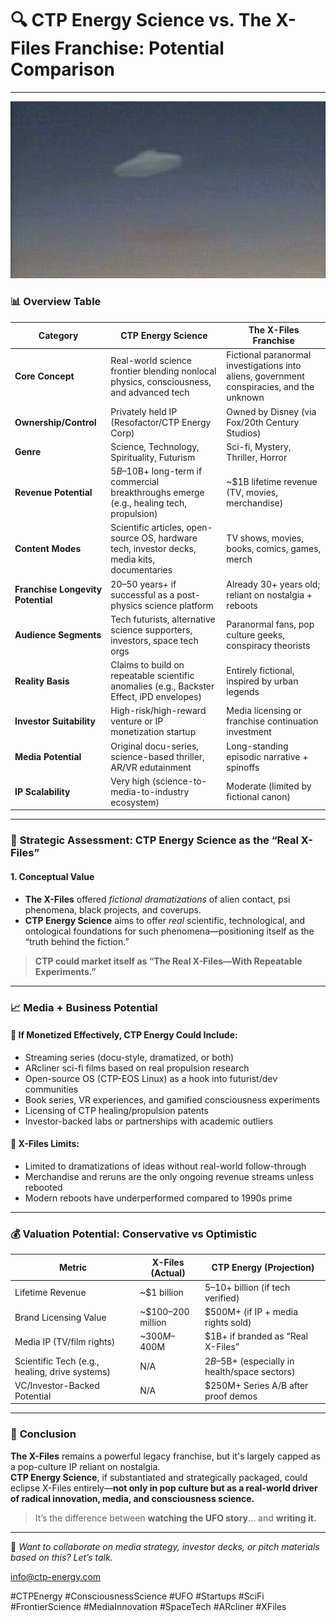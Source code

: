 # 🔍 CTP Energy Science vs. The X-Files Franchise: Potential Comparison

---

<div align="center">
  <img src="https://github.com/ctp-eos/ctp-sci/blob/main/images/x-files-intro-ufo.png?raw=true" alt="X-Files Intro UFO" width="1000"/>
</div>

### 📊 **Overview Table**

| Category                          | **CTP Energy Science**                                                                        | **The X-Files Franchise**                                                                 |
| --------------------------------- | --------------------------------------------------------------------------------------------- | ----------------------------------------------------------------------------------------- |
| **Core Concept**                  | Real-world science frontier blending nonlocal physics, consciousness, and advanced tech       | Fictional paranormal investigations into aliens, government conspiracies, and the unknown |
| **Ownership/Control**             | Privately held IP (Resofactor/CTP Energy Corp)                                                | Owned by Disney (via Fox/20th Century Studios)                                            |
| **Genre**                         | Science, Technology, Spirituality, Futurism                                                   | Sci-fi, Mystery, Thriller, Horror                                                         |
| **Revenue Potential**             | $5B–$10B+ long-term if commercial breakthroughs emerge (e.g., healing tech, propulsion)       | ~$1B lifetime revenue (TV, movies, merchandise)                                           |
| **Content Modes**                 | Scientific articles, open-source OS, hardware tech, investor decks, media kits, documentaries | TV shows, movies, books, comics, games, merch                                             |
| **Franchise Longevity Potential** | 20–50 years+ if successful as a post-physics science platform                                 | Already 30+ years old; reliant on nostalgia + reboots                                     |
| **Audience Segments**             | Tech futurists, alternative science supporters, investors, space tech orgs                    | Paranormal fans, pop culture geeks, conspiracy theorists                                  |
| **Reality Basis**                 | Claims to build on repeatable scientific anomalies (e.g., Backster Effect, iPD envelopes)     | Entirely fictional, inspired by urban legends                                             |
| **Investor Suitability**          | High-risk/high-reward venture or IP monetization startup                                      | Media licensing or franchise continuation investment                                      |
| **Media Potential**               | Original docu-series, science-based thriller, AR/VR edutainment                               | Long-standing episodic narrative + spinoffs                                               |
| **IP Scalability**                | Very high (science-to-media-to-industry ecosystem)                                            | Moderate (limited by fictional canon)                                                     |

---

### 🚀 **Strategic Assessment: CTP Energy Science as the “Real X-Files”**

#### 1. Conceptual Value

- **The X-Files** offered *fictional dramatizations* of alien contact, psi phenomena, black projects, and coverups.  
- **CTP Energy Science** aims to offer *real* scientific, technological, and ontological foundations for such phenomena—positioning itself as the “truth behind the fiction.”

> **CTP could market itself as “The Real X-Files—With Repeatable Experiments.”**

---

### 📈 **Media + Business Potential**

#### 🔹 If Monetized Effectively, CTP Energy Could Include:

- Streaming series (docu-style, dramatized, or both)  
- ARcliner sci-fi films based on real propulsion research  
- Open-source OS (CTP-EOS Linux) as a hook into futurist/dev communities  
- Book series, VR experiences, and gamified consciousness experiments  
- Licensing of CTP healing/propulsion patents  
- Investor-backed labs or partnerships with academic outliers  

#### 🔹 X-Files Limits:

- Limited to dramatizations of ideas without real-world follow-through  
- Merchandise and reruns are the only ongoing revenue streams unless rebooted  
- Modern reboots have underperformed compared to 1990s prime  

---

### 💰 **Valuation Potential: Conservative vs Optimistic**

| Metric                                         | **X-Files (Actual)** | **CTP Energy (Projection)**                     |
| ---------------------------------------------- | -------------------- | ----------------------------------------------- |
| Lifetime Revenue                               | ~$1 billion          | $5–$10+ billion (if tech verified)              |
| Brand Licensing Value                          | ~$100–200 million    | $500M+ (if IP + media rights sold)              |
| Media IP (TV/film rights)                      | ~$300M–$400M         | $1B+ if branded as “Real X-Files”               |
| Scientific Tech (e.g., healing, drive systems) | N/A                  | $2B–$5B+ (especially in health/space sectors)   |
| VC/Investor-Backed Potential                   | N/A                  | $250M+ Series A/B after proof demos             |

---

### 🧠 **Conclusion**

**The X-Files** remains a powerful legacy franchise, but it's largely capped as a pop-culture IP reliant on nostalgia.  
**CTP Energy Science**, if substantiated and strategically packaged, could eclipse X-Files entirely—**not only in pop culture but as a real-world driver of radical innovation, media, and consciousness science.**

> It’s the difference between **watching the UFO story**... and **writing it.**

---

🧾 *Want to collaborate on media strategy, investor decks, or pitch materials based on this? Let’s talk.*

info@ctp-energy.com

#CTPEnergy #ConsciousnessScience #UFO #Startups #SciFi #FrontierScience #MediaInnovation #SpaceTech #ARcliner #XFiles
